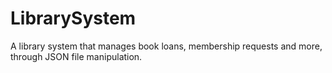 # LibrarySystem
A library system that manages book loans, membership requests and more, through JSON file manipulation.
